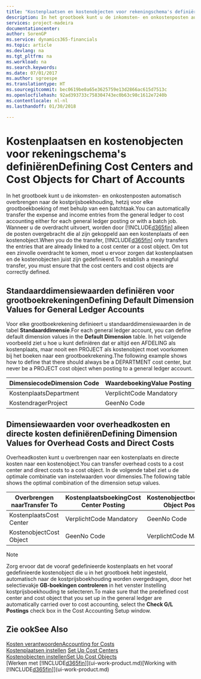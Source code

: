 ```yaml
---
title: "Kostenplaatsen en kostenobjecten voor rekeningschema's definiëren | Microsoft Docs"
description: In het grootboek kunt u de inkomsten- en onkostenposten automatisch overbrengen naar de kostprijsboekhouding, hetzij voor elke grootboekboeking of met behulp van een batchtaak. Wanneer u de overdracht uitvoert, worden alleen de posten overgebracht die al zijn gekoppeld aan een kostenplaats of een kostenobject. Om tot een zinvolle overdracht te komen, moet u ervoor zorgen dat kostenplaatsen en de kostenobjecten juist zijn gedefinieerd.
services: project-madeira
documentationcenter: 
author: SorenGP
ms.service: dynamics365-financials
ms.topic: article
ms.devlang: na
ms.tgt_pltfrm: na
ms.workload: na
ms.search.keywords: 
ms.date: 07/01/2017
ms.author: sgroespe
ms.translationtype: HT
ms.sourcegitcommit: bec0619be0a65e3625759e13d2866ac615d7513c
ms.openlocfilehash: 92ad393733c758304743ec0b63c98c1612e7240b
ms.contentlocale: nl-nl
ms.lasthandoff: 01/30/2018

---
```

# <a name="defining-cost-centers-and-cost-objects-for-chart-of-accounts"></a><span data-ttu-id="127d9-105">Kostenplaatsen en kostenobjecten voor rekeningschema's definiëren</span><span class="sxs-lookup"><span data-stu-id="127d9-105">Defining Cost Centers and Cost Objects for Chart of Accounts</span></span>
<span data-ttu-id="127d9-106">In het grootboek kunt u de inkomsten- en onkostenposten automatisch overbrengen naar de kostprijsboekhouding, hetzij voor elke grootboekboeking of met behulp van een batchtaak.</span><span class="sxs-lookup"><span data-stu-id="127d9-106">You can automatically transfer the expense and income entries from the general ledger to cost accounting either for each general ledger posting or with a batch job.</span></span> <span data-ttu-id="127d9-107">Wanneer u de overdracht uitvoert, worden door [!INCLUDE[d365fin](includes/d365fin_md.md)] alleen de posten overgebracht die al zijn gekoppeld aan een kostenplaats of een kostenobject.</span><span class="sxs-lookup"><span data-stu-id="127d9-107">When you do the transfer, [!INCLUDE[d365fin](includes/d365fin_md.md)] only transfers the entries that are already linked to a cost center or a cost object.</span></span> <span data-ttu-id="127d9-108">Om tot een zinvolle overdracht te komen, moet u ervoor zorgen dat kostenplaatsen en de kostenobjecten juist zijn gedefinieerd.</span><span class="sxs-lookup"><span data-stu-id="127d9-108">To establish a meaningful transfer, you must ensure that the cost centers and cost objects are correctly defined.</span></span>  

## <a name="defining-default-dimension-values-for-general-ledger-accounts"></a><span data-ttu-id="127d9-109">Standaarddimensiewaarden definiëren voor grootboekrekeningen</span><span class="sxs-lookup"><span data-stu-id="127d9-109">Defining Default Dimension Values for General Ledger Accounts</span></span>  
<span data-ttu-id="127d9-110">Voor elke grootboekrekening definieert u standaarddimensiewaarden in de tabel **Standaarddimensie**.</span><span class="sxs-lookup"><span data-stu-id="127d9-110">For each general ledger account, you can define default dimension values in the **Default Dimension** table.</span></span> <span data-ttu-id="127d9-111">In het volgende voorbeeld ziet u hoe u kunt definiëren dat er altijd een AFDELING als kostenplaats, maar nooit een PROJECT als kostenobject moet voorkomen bij het boeken naar een grootboekrekening.</span><span class="sxs-lookup"><span data-stu-id="127d9-111">The following example shows how to define that there should always be a DEPARTMENT cost center, but never be a PROJECT cost object when posting to a general ledger account.</span></span>  

|<span data-ttu-id="127d9-112">**Dimensiecode**</span><span class="sxs-lookup"><span data-stu-id="127d9-112">**Dimension Code**</span></span>|<span data-ttu-id="127d9-113">**Waardeboeking**</span><span class="sxs-lookup"><span data-stu-id="127d9-113">**Value Posting**</span></span>|  
|------------------------------------------|-----------------------------------------|  
|<span data-ttu-id="127d9-114">Kostenplaats</span><span class="sxs-lookup"><span data-stu-id="127d9-114">Department</span></span>|<span data-ttu-id="127d9-115">Verplicht</span><span class="sxs-lookup"><span data-stu-id="127d9-115">Code Mandatory</span></span>|  
|<span data-ttu-id="127d9-116">Kostendrager</span><span class="sxs-lookup"><span data-stu-id="127d9-116">Project</span></span>|<span data-ttu-id="127d9-117">Geen</span><span class="sxs-lookup"><span data-stu-id="127d9-117">No Code</span></span>|  

## <a name="defining-dimension-values-for-overhead-costs-and-direct-costs"></a><span data-ttu-id="127d9-118">Dimensiewaarden voor overheadkosten en directe kosten definiëren</span><span class="sxs-lookup"><span data-stu-id="127d9-118">Defining Dimension Values for Overhead Costs and Direct Costs</span></span>  
 <span data-ttu-id="127d9-119">Overheadkosten kunt u overbrengen naar een kostenplaats en directe kosten naar een kostenobject.</span><span class="sxs-lookup"><span data-stu-id="127d9-119">You can transfer overhead costs to a cost center and direct costs to a cost object.</span></span> <span data-ttu-id="127d9-120">In de volgende tabel ziet u de optimale combinatie van instelwaarden voor dimensies.</span><span class="sxs-lookup"><span data-stu-id="127d9-120">The following table shows the optimal combination of the dimension setup values.</span></span>  

|<span data-ttu-id="127d9-121">Overbrengen naar</span><span class="sxs-lookup"><span data-stu-id="127d9-121">Transfer To</span></span>|<span data-ttu-id="127d9-122">Kostenplaatsboeking</span><span class="sxs-lookup"><span data-stu-id="127d9-122">Cost Center Posting</span></span>|<span data-ttu-id="127d9-123">Kostenobjectboeking</span><span class="sxs-lookup"><span data-stu-id="127d9-123">Cost Object Posting</span></span>|  
|-----------------|-------------------------|-------------------------|  
|<span data-ttu-id="127d9-124">Kostenplaats</span><span class="sxs-lookup"><span data-stu-id="127d9-124">Cost Center</span></span>|<span data-ttu-id="127d9-125">Verplicht</span><span class="sxs-lookup"><span data-stu-id="127d9-125">Code Mandatory</span></span>|<span data-ttu-id="127d9-126">Geen</span><span class="sxs-lookup"><span data-stu-id="127d9-126">No Code</span></span>|  
|<span data-ttu-id="127d9-127">Kostenobject</span><span class="sxs-lookup"><span data-stu-id="127d9-127">Cost Object</span></span>|<span data-ttu-id="127d9-128">Geen</span><span class="sxs-lookup"><span data-stu-id="127d9-128">No Code</span></span>|<span data-ttu-id="127d9-129">Verplicht</span><span class="sxs-lookup"><span data-stu-id="127d9-129">Code Mandatory</span></span>|  

> [!NOTE]  
>  <span data-ttu-id="127d9-130">Zorg ervoor dat de vooraf gedefinieerde kostenplaats en het vooraf gedefinieerde kostenobject die u in het grootboek hebt ingesteld, automatisch naar de kostprijsboekhouding worden overgedragen, door het selectievakje **GB-boekingen controleren** in het venster Instelling kostprijsboekhouding te selecteren.</span><span class="sxs-lookup"><span data-stu-id="127d9-130">To make sure that the predefined cost center and cost object that you set up in the general ledger are automatically carried over to cost accounting, select the **Check G/L Postings** check box in the Cost Accounting Setup window.</span></span>  

## <a name="see-also"></a><span data-ttu-id="127d9-131">Zie ook</span><span class="sxs-lookup"><span data-stu-id="127d9-131">See Also</span></span>  
[<span data-ttu-id="127d9-132">Kosten verantwoorden</span><span class="sxs-lookup"><span data-stu-id="127d9-132">Accounting for Costs</span></span>](finance-manage-cost-accounting.md)  
<span data-ttu-id="127d9-133">[Kostenplaatsen instellen](finance-how-to-set-up-cost-centers.md) </span><span class="sxs-lookup"><span data-stu-id="127d9-133">[Set Up Cost Centers](finance-how-to-set-up-cost-centers.md) </span></span>  
[<span data-ttu-id="127d9-134">Kostenobjecten instellen</span><span class="sxs-lookup"><span data-stu-id="127d9-134">Set Up Cost Objects</span></span>](finance-how-to-set-up-cost-objects.md)  
<span data-ttu-id="127d9-135">[Werken met [!INCLUDE[d365fin](includes/d365fin_md.md)]](ui-work-product.md)</span><span class="sxs-lookup"><span data-stu-id="127d9-135">[Working with [!INCLUDE[d365fin](includes/d365fin_md.md)]](ui-work-product.md)</span></span>

